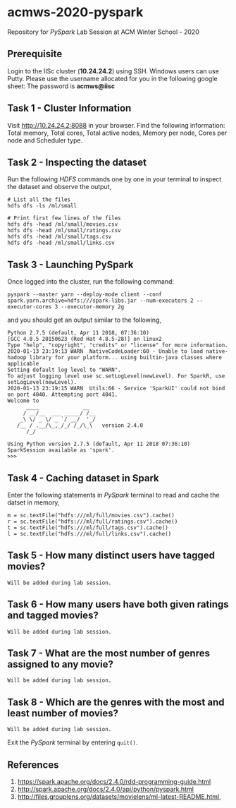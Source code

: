 # acmws-2020-pyspark
Repository for *PySpark* Lab Session at ACM Winter School - 2020

## Prerequisite

Login to the IISc cluster (**10.24.24.2**) using SSH. Windows users can use Putty. Please use the username allocated for you in the following google sheet: The password is **acmws@iisc**

## Task 1 - Cluster Information

Visit http://10.24.24.2:8088 in your browser. Find the following information: Total memory, Total cores, Total active nodes, Memory per node, Cores per node and Scheduler type.

## Task 2 - Inspecting the dataset

Run the following *HDFS* commands one by one in your terminal to inspect the dataset and observe the output,

```
# List all the files
hdfs dfs -ls /ml/small 

# Print first few lines of the files
hdfs dfs -head /ml/small/movies.csv
hdfs dfs -head /ml/small/ratings.csv
hdfs dfs -head /ml/small/tags.csv
hdfs dfs -head /ml/small/links.csv
```

## Task 3 - Launching PySpark

Once logged into the cluster, run the following command:
```
pyspark --master yarn --deploy-mode client --conf spark.yarn.archive=hdfs:///spark-libs.jar --num-executors 2 --executor-cores 3 --executor-memory 2g
```
and you should get an output similar to the following,
```
Python 2.7.5 (default, Apr 11 2018, 07:36:10)
[GCC 4.8.5 20150623 (Red Hat 4.8.5-28)] on linux2
Type "help", "copyright", "credits" or "license" for more information.
2020-01-13 23:19:13 WARN  NativeCodeLoader:60 - Unable to load native-hadoop library for your platform... using builtin-java classes where applicable
Setting default log level to "WARN".
To adjust logging level use sc.setLogLevel(newLevel). For SparkR, use setLogLevel(newLevel).
2020-01-13 23:19:15 WARN  Utils:66 - Service 'SparkUI' could not bind on port 4040. Attempting port 4041.
Welcome to
      ____              __
     / __/__  ___ _____/ /__
    _\ \/ _ \/ _ `/ __/  '_/
   /__ / .__/\_,_/_/ /_/\_\   version 2.4.0
      /_/

Using Python version 2.7.5 (default, Apr 11 2018 07:36:10)
SparkSession available as 'spark'.
>>>
```

## Task 4 - Caching dataset in Spark

Enter the following statements in *PySpark* terminal to read and cache the datset in memory,
```
m = sc.textFile("hdfs:///ml/full/movies.csv").cache()
r = sc.textFile("hdfs:///ml/full/ratings.csv").cache()
t = sc.textFile("hdfs:///ml/full/tags.csv").cache()
l = sc.textFile("hdfs:///ml/full/links.csv").cache()
```

## Task 5 - How many distinct users have tagged movies? 
```
Will be added during lab session.
```

## Task 6 - How many users have both given ratings and tagged movies?
```
Will be added during lab session.
```

## Task 7 - What are the most number of genres assigned to any movie?
```
Will be added during lab session.
```

## Task 8 - Which are the genres with the most and least number of movies?
```
Will be added during lab session.
```

Exit the *PySpark* terminal by entering `quit()`. 

## References

1. https://spark.apache.org/docs/2.4.0/rdd-programming-guide.html
2. http://spark.apache.org/docs/2.4.0/api/python/pyspark.html
3. http://files.grouplens.org/datasets/movielens/ml-latest-README.html,
